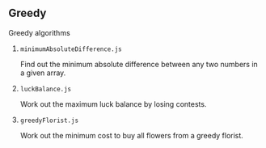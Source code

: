 ## Greedy

Greedy algorithms

1. `minimumAbsoluteDifference.js`

   Find out the minimum absolute difference between any two numbers in a given array.

2. `luckBalance.js`

   Work out the maximum luck balance by losing contests.

3. `greedyFlorist.js`

   Work out the minimum cost to buy all flowers from a greedy florist.
